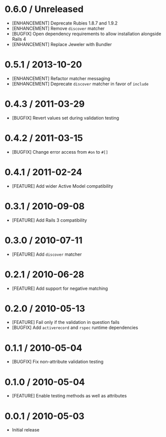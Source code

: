 # 0.6.0 / Unreleased

* [ENHANCEMENT] Deprecate Rubies 1.8.7 and 1.9.2
* [ENHANCEMENT] Remove `discover` matcher
* [BUGFIX] Open dependency requirements to allow installation alongside Rails 4
* [ENHANCEMENT] Replace Jeweler with Bundler

# 0.5.1 / 2013-10-20

* [ENHANCEMENT] Refactor matcher messaging
* [ENHANCEMENT] Deprecate `discover` matcher in favor of `include`

# 0.4.3 / 2011-03-29

* [BUGFIX] Revert values set during validation testing

# 0.4.2 / 2011-03-15

* [BUGFIX] Change error access from `#on` to `#[]`

# 0.4.1 / 2011-02-24

* [FEATURE] Add wider Active Model compatibility

# 0.3.1 / 2010-09-08

* [FEATURE] Add Rails 3 compatibility

# 0.3.0 / 2010-07-11

* [FEATURE] Add `discover` matcher

# 0.2.1 / 2010-06-28

* [FEATURE] Add support for negative matching

# 0.2.0 / 2010-05-13

* [FEATURE] Fail only if the validation in question fails
* [BUGFIX] Add `activerecord` and `rspec` runtime dependencies

# 0.1.1 / 2010-05-04

* [BUGFIX] Fix non-attribute validation testing

# 0.1.0 / 2010-05-04

* [FEATURE] Enable testing methods as well as attributes

# 0.0.1 / 2010-05-03

* Initial release
